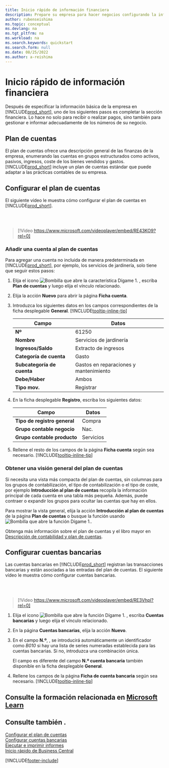 ```yaml
---
title: Inicio rápido de información financiera
description: Prepare su empresa para hacer negocios configurando la información financiera en Business Central.
author: rubenseishima
ms.topic: conceptual
ms.devlang: na
ms.tgt_pltfrm: na
ms.workload: na
ms.search.keywords: quickstart
ms.search.form: null
ms.date: 08/25/2022
ms.author: a-reishima
---
```


# <a name="financial-information-quick-start" />Inicio rápido de información financiera

Después de especificar la información básica de la empresa en [!INCLUDE[prod_short](includes/prod_short.md)], uno de los siguientes pasos es completar la sección financiera. Lo hace no solo para recibir o realizar pagos, sino también para gestionar e informar adecuadamente de los números de su negocio.

## <a name="the-chart-of-accounts" />Plan de cuentas

El plan de cuentas ofrece una descripción general de las finanzas de la empresa, enumerando las cuentas en grupos estructurados como activos, pasivos, ingresos, coste de los bienes vendidos y gastos. [!INCLUDE[prod_short](includes/prod_short.md)] incluye un plan de cuentas estándar que puede adaptar a las prácticas contables de su empresa.

## <a name="set-up-the-chart-of-accounts" />Configurar el plan de cuentas

El siguiente vídeo le muestra cómo configurar el plan de cuentas en [!INCLUDE[prod_short](includes/prod_short.md)].

<br /><br />

> [!Video https://www.microsoft.com/videoplayer/embed/RE43KO9?rel=0]

### <a name="add-an-account-to-the-chart-of-accounts" />Añadir una cuenta al plan de cuentas

Para agregar una cuenta no incluida de manera predeterminada en [!INCLUDE[prod_short](includes/prod_short.md)], por ejemplo, los servicios de jardinería, solo tiene que seguir estos pasos:

1. Elija el icono ![Bombilla que abre la característica Dígame 1.](media/ui-search/search_small.png "Dígame qué desea hacer") , escriba **Plan de cuentas** y luego elija el vínculo relacionado.
2. Elija la acción **Nuevo** para abrir la página **Ficha cuenta**.
3. Introduzca los siguientes datos en los campos correspondientes de la ficha desplegable **General**. [!INCLUDE[tooltip-inline-tip](includes/tooltip-inline-tip_md.md)]

   | Campo | Datos |
   | --- | --- |
   | **Nº** | 61250 |
   | **Nombre** | Servicios de jardinería |
   | **Ingresos/Saldo** | Extracto de ingresos |
   | **Categoría de cuenta** | Gasto |
   | **Subcategoría de cuenta** | Gastos en reparaciones y mantenimiento |
   | **Debe/Haber** | Ambos |
   | **Tipo mov.** | Registrar |

4. En la ficha desplegable **Registro**, escriba los siguientes datos:

   | Campo | Datos |
   | --- | --- |
   | **Tipo de registro general** | Compra |
   | **Grupo contable negocio** | Nac. |
   | **Grupo contable producto** | Servicios |

5. Rellene el resto de los campos de la página **Ficha cuenta** según sea necesario. [!INCLUDE[tooltip-inline-tip](includes/tooltip-inline-tip_md.md)]

### <a name="get-an-overview-of-the-chart-of-accounts" />Obtener una visión general del plan de cuentas

Si necesita una vista más compacta del plan de cuentas, sin columnas para los grupos de contabilización, el tipo de contabilización o el tipo de coste, por ejemplo **Introducción al plan de cuentas** recopila la información principal de cada cuenta en una tabla más pequeña. Además, puede contraer o expandir los grupos para ocultar las cuentas que hay en ellos.

Para mostrar la vista general, elija la acción **Introducción al plan de cuentas** de la página **Plan de cuentas** o busque la función usando ![Bombilla que abre la función Dígame 1.](media/ui-search/search_small.png "Dígame qué desea hacer").

Obtenga más información sobre el plan de cuentas y el libro mayor en [Descripción de contabilidad y plan de cuentas](finance-general-ledger.md).

## <a name="set-up-bank-accounts" />Configurar cuentas bancarias

Las cuentas bancarias en [!INCLUDE[prod_short](includes/prod_short.md)] registran las transacciones bancarias y están asociadas a las entradas del plan de cuentas. El siguiente vídeo le muestra cómo configurar cuentas bancarias.

<br /><br />

> [!Video https://www.microsoft.com/videoplayer/embed/RE3Vhpl?rel=0]

1. Elija el icono ![Bombilla que abre la función Dígame 1.](media/ui-search/search_small.png "Dígame qué desea hacer") , escriba **Cuentas bancarias** y luego elija el vínculo relacionado.
2. En la página **Cuentas bancarias**, elija la acción **Nuevo**.
3. En el campo **N.º**, , se introducirá automáticamente un identificador como *B010* si hay una lista de series numeradas establecida para las cuentas bancarias. Si no, introduzca una combinación única.

   El campo es diferente del campo **N.º cuenta bancaria** también disponible en la ficha desplegable **General**.
4. Rellene los campos de la página **Ficha de cuenta bancaria** según sea necesario. [!INCLUDE[tooltip-inline-tip](includes/tooltip-inline-tip_md.md)]

## <a name="see-related-training-at-microsoft-learnlearnpathsset-up-financial-management-dynamics-365-business-central" />Consulte la formación relacionada en [Microsoft Learn](/learn/paths/set-up-financial-management-dynamics-365-business-central/)

## <a name="see-also" />Consulte también .

[Configurar el plan de cuentas](finance-setup-chart-accounts.md)  
[Configurar cuentas bancarias](bank-how-setup-bank-accounts.md)  
[Ejecutar e imprimir informes](ui-work-report.md)  
[Inicio rápido de Business Central](quick-start-business-central.md)  

[!INCLUDE[footer-include](includes/footer-banner.md)]
